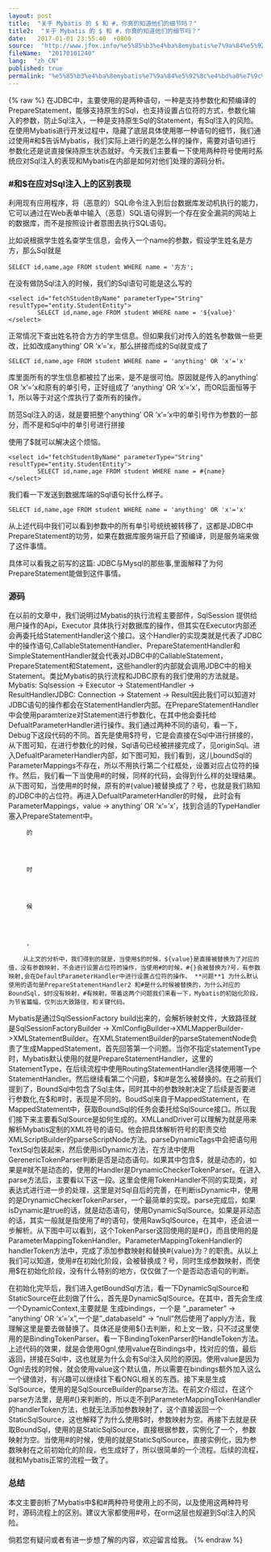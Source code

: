 ```yaml
---
layout: post
title:  "关于 Mybatis 的 $ 和 #，你真的知道他们的细节吗？"
title2:  "关于 Mybatis 的 $ 和 #，你真的知道他们的细节吗？"
date:   2017-01-01 23:55:40  +0800
source:  "http://www.jfox.info/%e5%85%b3%e4%ba%8emybatis%e7%9a%84%e5%92%8c%e4%bd%a0%e7%9c%9f%e7%9a%84%e7%9f%a5%e9%81%93%e4%bb%96%e4%bb%ac%e7%9a%84%e7%bb%86%e8%8a%82%e5%90%97-2.html"
fileName:  "20170101240"
lang:  "zh_CN"
published: true
permalink: "%e5%85%b3%e4%ba%8emybatis%e7%9a%84%e5%92%8c%e4%bd%a0%e7%9c%9f%e7%9a%84%e7%9f%a5%e9%81%93%e4%bb%96%e4%bb%ac%e7%9a%84%e7%bb%86%e8%8a%82%e5%90%97-2.html"
---
```

{% raw %}
在JDBC中，主要使用的是两种语句，一种是支持参数化和预编译的PrepareStatement，能够支持原生的Sql，也支持设置占位符的方式，参数化输入的参数，防止Sql注入，一种是支持原生Sql的Statement，有Sql注入的风险。在使用Mybatis进行开发过程中，隐藏了底层具体使用哪一种语句的细节，我们通过使用#和$告诉Mybatis，我们实际上进行的是怎么样的操作，需要对语句进行参数化还是说直接保持原生状态就好。今天我们主要看一下使用两种符号使用时系统应对Sql注入的表现和Mybatis在内部是如何对他们处理的源码分析。

### #和$在应对Sql注入上的区别表现

利用现有应用程序，将（恶意的）SQL命令注入到后台数据库发动机执行的能力，它可以通过在Web表单中输入（恶意）SQL语句得到一个存在安全漏洞的网站上的数据库，而不是按照设计者意图去执行SQL语句。

比如说根据学生姓名查学生信息，会传入一个name的参数，假设学生姓名是方方，那么Sql就是

    SELECT id,name,age FROM student WHERE name = '方方';
    

在没有做防Sql注入的时候，我们的Sql语句可能是这么写的

    <select id="fetchStudentByName" parameterType="String" resultType="entity.StudentEntity">
            SELECT id,name,age FROM student WHERE name = '${value}'
    </select>
    

正常情况下查出姓名符合方方的学生信息。但如果我们对传入的姓名参数做一些更改，比如改成anything’ OR ‘x’=’x，那么拼接而成的Sql就变成了

    SELECT id,name,age FROM student WHERE name = 'anything' OR 'x'='x'
    

库里面所有的学生信息都被拉了出来，是不是很可怕。原因就是传入的anything’ OR ‘x’=’x和原有的单引号，正好组成了 ‘anything’ OR ‘x’=’x’，而OR后面恒等于1，所以等于对这个库执行了查所有的操作。

防范Sql注入的话，就是要把整个anything’ OR ‘x’=’x中的单引号作为参数的一部分，而不是和Sql中的单引号进行拼接

使用了$就可以解决这个烦恼。

    <select id="fetchStudentByName" parameterType="String" resultType="entity.StudentEntity">
            SELECT id,name,age FROM student WHERE name = #{name}
    </select>
    

我们看一下发送到数据库端的Sql语句长什么样子。

    SELECT id,name,age FROM student WHERE name = 'anything' OR 'x'='x'
    

从上述代码中我们可以看到参数中的所有单引号统统被转移了，这都是JDBC中PrepareStatement的功劳，如果在数据库服务端开启了预编译，则是服务端来做了这件事情。

具体可以看我之前写的这篇: JDBC与Mysql的那些事,里面解释了为何PrepareStatement能做到这件事情。

### 源码

在以前的文章中，我们说明过Mybatis的执行流程主要部件，SqlSession 提供给用户操作的Api，Executor 具体执行对数据库的操作，但其实在Executor内部还会再委托给StatementHandler这个接口。这个Handler的实现类就是代表了JDBC中的操作语句,CallableStatementHandler、PrepareStatementHandler和SimpleStatementHandler就会代表对JDBC中的CallableStatement，PrepareStatement和Statement，这些handler的内部就会调用JDBC中的相关Statement。类比Mybatis的执行流程和JDBC原有的我们使用的方法就是。Mybatis: Sqlsession -> Executor -> StatementHandler -> ResultHandlerJDBC: Connection -> Statement -> Result因此我们可以知道对JDBC语句的操作都会在StatementHandler内部。在PrepareStatementHandler中会使用paramterize对Statement进行参数化，在其中他会委托给DefualtParameterHandler进行操作。我们通过两种不同的语句，看一下，Debug下这段代码的不同。首先是使用$符号，它是会直接在Sql中进行拼接的，从下图可知，在进行参数化的时候，Sql语句已经被拼接完成了，见originSql。进入DefualtParameterHandler内部，如下图可知，我们看到，这儿boundSql的ParameterMappings不存在，所以不用执行第二个红框处，设置对应占位符的操作。然后，我们看一下当使用#的时候，同样的代码，会得到什么样的处理结果。从下图可知，当使用#的时候，原有的#{value}被替换成了？号，也就是我们熟知的JDBC中的占位符。再进入DefualtParameterHandler的时候， 此时会有ParameterMappings，value -> anything’ OR ‘x’=’x’，找到合适的TypeHandler塞入PrepareStatement中。 
       
       
         的 
        
       
       
       
         时 
        
       
       
       
         候 
        
       
       
       
         ， 
        
        从上文的分析中，我们得到的就是，当使用$的时候，${value}是直接被替换为了对应的值，没有参数映射，不会进行设置占位符的操作，当使用#的时候，#{}会被替换为?号，有参数映射,会在DefaultParameterHandler中进行设置占位符的操作。 **问题**1 为什么默认使用的语句是PrepareStatementHandler2 和#是什么时候被替换的，为什么对应的BoundSql，$时没有映射，#有映射。带着这两个问题我们来看一下，Mybatis的初始化阶段，为节省篇幅，仅列出大致路径，和关键代码。

Mybatis是通过SqlSessionFactory build出来的，会解析映射文件，大致路径就是SqlSessionFactoryBuilder -> XmlConfigBuilder->XMLMapperBuilder->XMLStatementBuilder。在XMLStatementBuilder的parseStatementNode负责了生成MappedStatement，首先回答第一个问题。当你不指定statementType时，Mybatis默认使用的就是PrepareStatementHandler，这里的StatementType，在后续流程中使用RoutingStatementHandler选择使用哪一个StatementHandler。然后继续看第二个问题，$和#是怎么被替换的。在之前我们提到了，BoundSql中包含了Sql主体，同时其中的参数映射决定了后续是否要进行参数化,在$和#时，表现是不同的。BoudSql来自于MappedStatement，在MappedStatement中，获取BoundSql的任务会委托给SqlSource接口。所以我们接下来主要看SqlSource是如何生成的。XMLLandDriver可以理解为就是用来解析Mybatis定制的XML符号的语句。他会把具体解析符号的职责交给XMLScriptBuilder的parseScriptNode方法。parseDynamicTags中会把语句用TextSql包装起来，然后使用isDynamic方法，在方法中使用GerenericTokenParser判断是否是动态语句。如果其中包含$，就是动态的，如果是#就不是动态的，使用的Handler是DrynamicCheckerTokenParser。在进入parse方法后，主要看以下这一段。这里会使用TokenHandler不同的实现类，对表达式进行进一步的处理，这里是对Sql自后的完善，在判断isDynamic中，使用的是DrynamicCheckerTokenParser，一个最简单的实现。parse完成后，如果isDynamic是true的话，就是动态语句，使用DynamicSqlSource。如果是非动态的话，其实一般就是指使用了#的语句，使用RawSqlSource，在其中，还会进一步解析。从下图中可以看到，这个TokenParser这回使用的是#{}，而且使用的是ParameterMappingTokenHandler。ParameterMappingTokenHandler的handlerToken方法中，完成了添加参数映射和替换#{value}为？的职责。从以上我们可以知道，使用#在初始化阶段，会被替换成？号，同时生成参数映射，而使用$在初始化阶段，没有什么特别的地方，仅仅做了一个是否动态语句的判断。

在初始化完毕后，我们进入getBoundSql方法，看一下DynamicSqlSource和StaticSource在此刻做了什么，首先是DynamicSqlSource。在其中，首先会生成一个DynamicContext,主要就是 生成bindings，一个是 “_parameter” -> “anything’ OR ‘x’=’x”,一个是”_databaseId” -> “null”然后使用了apply方法，我理解这里是要去做替换了。具体还是使用${}去判断，和上文一致，只不过这里使用的是BindingTokenParser。看一下BindingTokenParser的HandleToken方法。上述代码的效果，就是会使用Ognl,使用value在Bindings中，找对应的值，最后返回，拼接在Sql中，这也就是为什么会有Sql注入风险的原因。使用value是因为Ognl去找的时候，就会使用value这个默认值，所以需要在bindings额外加入这么一个键值对，有兴趣可以继续往下看ONGL相关的东西。接下来是生成SqlSource，使用的是SqlSourceBuilder的parse方法。在前文介绍过，在这个parse方法里，是用#{}来判断的，所以走不到ParameterMappingTokenHandler的handlerToken方法，也就无法添加参数映射了，这个直接返回一个StaticSqlSource，这也解释了为什么使用$时，参数映射为空。再接下去就是获取BoundSql，使用的是StaticSqlSource，直接根据参数，实例化了一个，参数映射为空。当使用#的时候，使用的就是StaticSqlSource，直接实例化，因为参数映射在之前初始化的阶段，也生成好了，所以很简单的一个流程。后续的流程，就和Mybatis正常的流程一致了。

### 总结

本文主要剖析了Mybatis中$和#两种符号使用上的不同，以及使用这两种符号时，源码流程上的区别。建议大家都使用#号，在orm这层也规避到Sql注入的风险。

倘若您有疑问或者有进一步想了解的内容，欢迎留言给我。
{% endraw %}